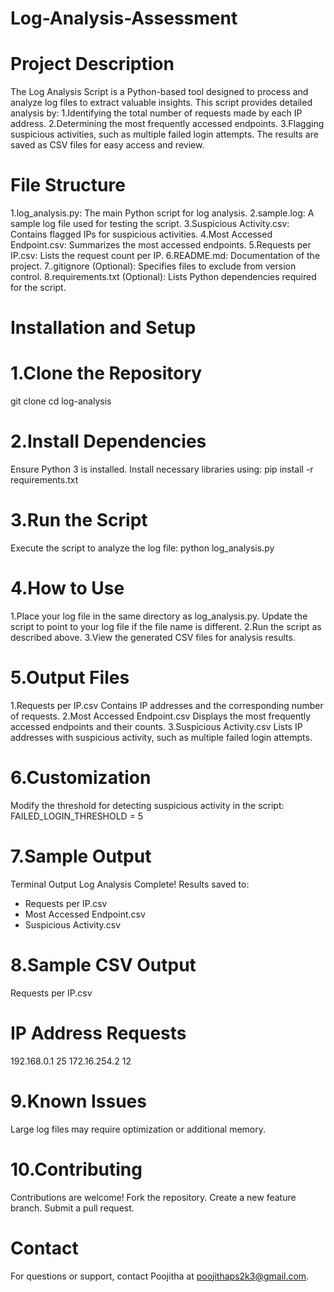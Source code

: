 # Log-Analysis-Assessment
# Project Description
The Log Analysis Script is a Python-based tool designed to process and analyze log files to extract valuable insights. This script provides detailed analysis by:
  1.Identifying the total number of requests made by each IP address.
  2.Determining the most frequently accessed endpoints.
  3.Flagging suspicious activities, such as multiple failed login attempts.
The results are saved as CSV files for easy access and review.
# File Structure
1.log_analysis.py: The main Python script for log analysis.
2.sample.log: A sample log file used for testing the script.
3.Suspicious Activity.csv: Contains flagged IPs for suspicious activities.
4.Most Accessed Endpoint.csv: Summarizes the most accessed endpoints.
5.Requests per IP.csv: Lists the request count per IP.
6.README.md: Documentation of the project.
7..gitignore (Optional): Specifies files to exclude from version control.
8.requirements.txt (Optional): Lists Python dependencies required for the script.
# Installation and Setup
# 1.Clone the Repository
  git clone <repository-url>
  cd log-analysis
# 2.Install Dependencies
Ensure Python 3 is installed. Install necessary libraries using:
  pip install -r requirements.txt
# 3.Run the Script
Execute the script to analyze the log file:
  python log_analysis.py
# 4.How to Use
1.Place your log file in the same directory as log_analysis.py.
Update the script to point to your log file if the file name is different.
2.Run the script as described above.
3.View the generated CSV files for analysis results.
# 5.Output Files
1.Requests per IP.csv
    Contains IP addresses and the corresponding number of requests.
2.Most Accessed Endpoint.csv
    Displays the most frequently accessed endpoints and their counts.
3.Suspicious Activity.csv
    Lists IP addresses with suspicious activity, such as multiple failed login attempts.
# 6.Customization
Modify the threshold for detecting suspicious activity in the script:
    FAILED_LOGIN_THRESHOLD = 5
# 7.Sample Output
Terminal Output
Log Analysis Complete!
Results saved to:
- Requests per IP.csv
- Most Accessed Endpoint.csv
- Suspicious Activity.csv
# 8.Sample CSV Output
Requests per IP.csv
# IP Address	  Requests
192.168.0.1	     25
172.16.254.2	   12
# 9.Known Issues
Large log files may require optimization or additional memory.
# 10.Contributing
Contributions are welcome!
Fork the repository.
Create a new feature branch.
Submit a pull request.
# Contact
For questions or support, contact Poojitha at poojithaps2k3@gmail.com.










  
